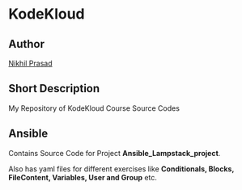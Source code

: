 # KodeKloud

## Author

[Nikhil Prasad](https://github.com/NikhilPrasad0497)

## Short Description

My Repository of KodeKloud Course Source Codes

## Ansible

Contains Source Code for Project **Ansible_Lampstack_project**.

Also has yaml files for different exercises like **Conditionals, Blocks, FileContent, Variables, User and Group** etc.
